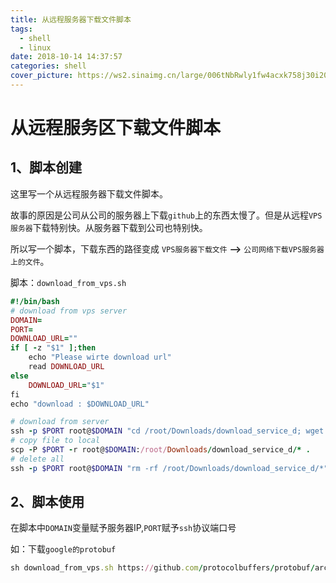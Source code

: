```yaml
---
title: 从远程服务器下载文件脚本
tags:
  - shell
  - linux
date: 2018-10-14 14:37:57
categories: shell
cover_picture: https://ws2.sinaimg.cn/large/006tNbRwly1fw4acxk758j30i20i2mxc.jpg
---
```


# 从远程服务区下载文件脚本

## 1、脚本创建

这里写一个从远程服务器下载文件脚本。

故事的原因是公司从公司的服务器上下载`github`上的东西太慢了。但是从远程`VPS服务器`下载特别快。从服务器下载到公司也特别快。

所以写一个脚本，下载东西的路径变成 `VPS服务器下载文件` **-->** `公司网络下载VPS服务器上的文件`。

脚本：`download_from_vps.sh`

```ruby
#!/bin/bash
# download from vps server
DOMAIN=
PORT=
DOWNLOAD_URL=""
if [ -z "$1" ];then
    echo "Please wirte download url"
    read DOWNLOAD_URL
else
    DOWNLOAD_URL="$1"
fi
echo "download : $DOWNLOAD_URL"

# download from server
ssh -p $PORT root@$DOMAIN "cd /root/Downloads/download_service_d; wget $DOWNLOAD_URL"
# copy file to local
scp -P $PORT -r root@$DOMAIN:/root/Downloads/download_service_d/* .
# delete all
ssh -p $PORT root@$DOMAIN "rm -rf /root/Downloads/download_service_d/*"
```

## 2、脚本使用

在脚本中`DOMAIN`变量赋予服务器IP,`PORT`赋予`ssh`协议端口号

如：下载`google的protobuf`

```ruby
sh download_from_vps.sh https://github.com/protocolbuffers/protobuf/archive/master.zip
```



